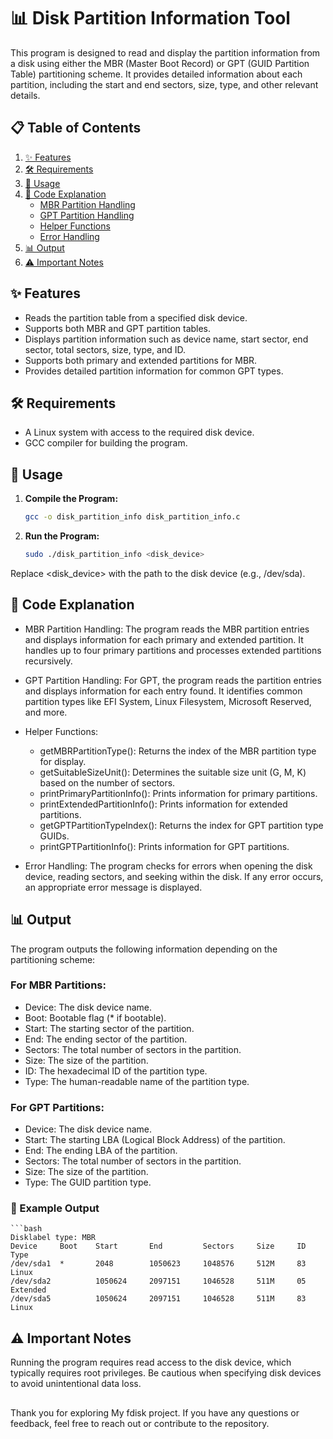 # 📊 Disk Partition Information Tool

This program is designed to read and display the partition information from a disk using either the MBR (Master Boot Record) or GPT (GUID Partition Table) partitioning scheme. It provides detailed information about each partition, including the start and end sectors, size, type, and other relevant details.

## 📋 Table of Contents

1. [✨ Features](#-features)
2. [🛠️ Requirements](#-requirements)
3. [🚀 Usage](#-usage)
4. [📝 Code Explanation](#-code-explanation)
   - [MBR Partition Handling](#mbr-partition-handling)
   - [GPT Partition Handling](#gpt-partition-handling)
   - [Helper Functions](#helper-functions)
   - [Error Handling](#error-handling)
5. [📊 Output](#-output)
6. [⚠️ Important Notes](#-important-notes)

## ✨ Features

- Reads the partition table from a specified disk device.
- Supports both MBR and GPT partition tables.
- Displays partition information such as device name, start sector, end sector, total sectors, size, type, and ID.
- Supports both primary and extended partitions for MBR.
- Provides detailed partition information for common GPT types.

## 🛠️ Requirements

- A Linux system with access to the required disk device.
- GCC compiler for building the program.

## 🚀 Usage

1. **Compile the Program:**

   ```bash
   gcc -o disk_partition_info disk_partition_info.c

1. **Run the Program:**

   ```bash
   sudo ./disk_partition_info <disk_device>
Replace <disk_device> with the path to the disk device (e.g., /dev/sda).   

## 📝 Code Explanation
- MBR Partition Handling: The program reads the MBR partition entries and displays information for each primary and extended partition. It handles up to four primary partitions and processes extended partitions recursively.

- GPT Partition Handling: For GPT, the program reads the partition entries and displays information for each entry found. It identifies common partition types like EFI System, Linux Filesystem, Microsoft Reserved, and more.

- Helper Functions:

    - getMBRPartitionType(): Returns the index of the MBR partition type for display.
    - getSuitableSizeUnit(): Determines the suitable size unit (G, M, K) based on the       number of sectors.
    - printPrimaryPartitionInfo(): Prints information for primary partitions.
    - printExtendedPartitionInfo(): Prints information for extended partitions.
    - getGPTPartitionTypeIndex(): Returns the index for GPT partition type GUIDs.
    - printGPTPartitionInfo(): Prints information for GPT partitions.

- Error Handling: The program checks for errors when opening the disk device, reading sectors, and seeking within the disk. If any error occurs, an appropriate error message is displayed.

## 📊 Output
The program outputs the following information depending on the partitioning scheme:

### For MBR Partitions:
- Device: The disk device name.
- Boot: Bootable flag (* if bootable).
- Start: The starting sector of the partition.
- End: The ending sector of the partition.
- Sectors: The total number of sectors in the partition.
- Size: The size of the partition.
- ID: The hexadecimal ID of the partition type.
- Type: The human-readable name of the partition type.

### For GPT Partitions:
- Device: The disk device name.
- Start: The starting LBA (Logical Block Address) of the partition.
- End: The ending LBA of the partition.
- Sectors: The total number of sectors in the partition.
- Size: The size of the partition.
- Type: The GUID partition type.

### 📃 Example Output
    ```bash
    Disklabel type: MBR
    Device     Boot    Start       End         Sectors     Size     ID    Type       
    /dev/sda1  *       2048        1050623     1048576     512M     83    Linux      
    /dev/sda2          1050624     2097151     1046528     511M     05    Extended   
    /dev/sda5          1050624     2097151     1046528     511M     83    Linux


## ⚠️ Important Notes
Running the program requires read access to the disk device, which typically requires root privileges.
Be cautious when specifying disk devices to avoid unintentional data loss.

##
Thank you for exploring My fdisk project. If you have any questions or feedback, feel free to reach out or contribute to the repository.

